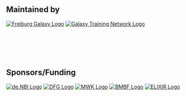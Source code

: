 Maintained by
-------------

<div class="img-sizer img-mx-3" style="height: 100px">

[![Freiburg Galaxy Logo](/images/logos/FreiburgGalaxyTeam.png)](https://usegalaxy-eu.github.io/freiburg/)
[![Galaxy Training Network Logo](/images/galaxy-logos/GTNLogo1000.png)](https://training.galaxyproject.org)

</div>
<p></p>

Sponsors/Funding
----------------

<!-- The very large bottom margin is a workaround for the fact that when the screen gets small, this row of images will wrap, becoming taller, but the layout "height" of the div will remain at 68px, causing things below to slide up underneath some of the images. -->
<div class="img-sizer img-mx-3" style="height: 68px; margin-bottom: 90px">

[![de.NBI Logo](/images/logos/deNBILogo.png)](https://www.denbi.de)
[![DFG Logo](/images/logos/dfg_logo.svg)](https://www.dfg.de)
[![MWK Logo](/images/logos/mwk_logo.png)](https://mwk.baden-wuerttemberg.de/de/startseite/)
[![BMBF Logo](/images/logos/bmbf_logo.svg)](https://www.bmbf.de)
[![ELIXIR Logo](/images/logos/ElixirNoTextLogo.png)](https://www.elixir-europe.org)

</div>
